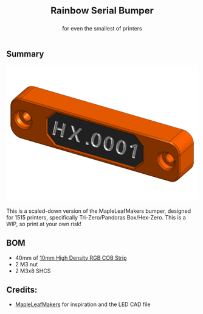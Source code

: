 <br/>
<p align="center">
  <h3 align="center" style="font-size: 24px;">Rainbow Serial Bumper </h3>

  <p align="center">
    for even the smallest of printers
    <br/>
    <br/>
  </p>
</p>

## Summary

<p align="left">
  <img src="Images/Bumper ISO.png" width="600">
</p>

This is a scaled-down version of the MapleLeafMakers bumper, designed for 1515 printers, specifically Tri-Zero/Pandoras Box/Hex-Zero. This is a WIP, so print at your own risk!

## BOM

- 40mm of [10mm High Density RGB COB Strip](https://www.aliexpress.com/item/1005005486743999.html) 
- 2 M3 nut
- 2 M3x8 SHCS

## Credits:

* [MapleLeafMakers](https://github.com/MapleLeafMakers/Rainbow_Serial_Bumper/tree/main) for inspiration and the LED CAD file

